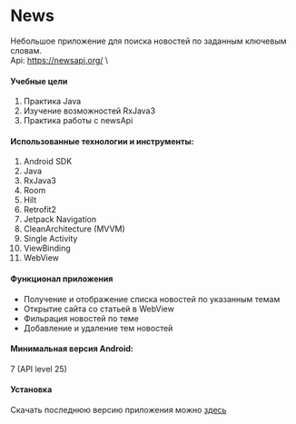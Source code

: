 # News

Небольшое приложение для поиска новостей по заданным ключевым словам. \
Api: <https://newsapi.org/> \

#### Учебные цели

1. Практика Java
2. Изучение возможностей RxJava3
3. Практика работы с newsApi

#### Использованные технологии и инструменты:

1. Android SDK
2. Java
3. RxJava3
4. Room
5. Hilt
6. Retrofit2
7. Jetpack Navigation
8. CleanArchitecture (MVVM)
9. Single Activity
10. ViewBinding
11. WebView

#### Функционал приложения

- Получение и отображение списка новостей по указанным темам
- Открытие сайта со статьей в WebView
- Фильрация новостей по теме
- Добавление и удаление тем новостей

#### Минимальная версия Android:

7 (API level 25)

#### Установка

Скачать последнюю версию приложения можно [здесь]()
